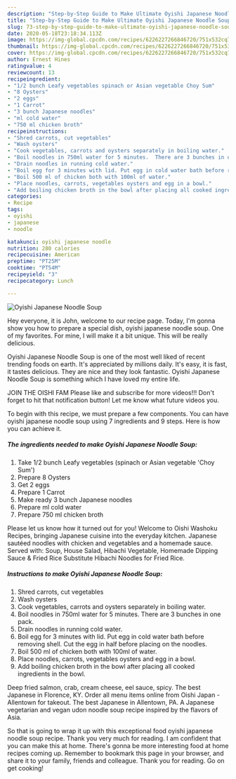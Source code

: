 ```yaml
---
description: "Step-by-Step Guide to Make Ultimate Oyishi Japanese Noodle Soup"
title: "Step-by-Step Guide to Make Ultimate Oyishi Japanese Noodle Soup"
slug: 73-step-by-step-guide-to-make-ultimate-oyishi-japanese-noodle-soup
date: 2020-05-18T23:18:34.113Z
image: https://img-global.cpcdn.com/recipes/6226227266846720/751x532cq70/oyishi-japanese-noodle-soup-recipe-main-photo.jpg
thumbnail: https://img-global.cpcdn.com/recipes/6226227266846720/751x532cq70/oyishi-japanese-noodle-soup-recipe-main-photo.jpg
cover: https://img-global.cpcdn.com/recipes/6226227266846720/751x532cq70/oyishi-japanese-noodle-soup-recipe-main-photo.jpg
author: Ernest Hines
ratingvalue: 4
reviewcount: 13
recipeingredient:
- "1/2 bunch Leafy vegetables spinach or Asian vegetable Choy Sum"
- "8 Oysters"
- "2 eggs"
- "1 Carrot"
- "3 bunch Japanese noodles"
- "ml cold water"
- "750 ml chicken broth"
recipeinstructions:
- "Shred carrots, cut vegetables"
- "Wash oysters"
- "Cook vegetables, carrots and oysters separately in boiling water."
- "Boil noodles in 750ml water for 5 minutes.  There are 3 bunches in one pack."
- "Drain noodles in running cold water."
- "Boil egg for 3 minutes with lid. Put egg in cold water bath before removing shell. Cut the egg in half before placing on the noodles."
- "Boil 500 ml of chicken both with 100ml of water."
- "Place noodles, carrots, vegetables oysters and egg in a bowl."
- "Add boiling chicken broth in the bowl after placing all cooked ingredients in the bowl."
categories:
- Recipe
tags:
- oyishi
- japanese
- noodle

katakunci: oyishi japanese noodle 
nutrition: 280 calories
recipecuisine: American
preptime: "PT25M"
cooktime: "PT54M"
recipeyield: "3"
recipecategory: Lunch

---
```



![Oyishi Japanese Noodle Soup](https://img-global.cpcdn.com/recipes/6226227266846720/751x532cq70/oyishi-japanese-noodle-soup-recipe-main-photo.jpg)

Hey everyone, it is John, welcome to our recipe page. Today, I'm gonna show you how to prepare a special dish, oyishi japanese noodle soup. One of my favorites. For mine, I will make it a bit unique. This will be really delicious.

Oyishi Japanese Noodle Soup is one of the most well liked of recent trending foods on earth. It's appreciated by millions daily. It's easy, it is fast, it tastes delicious. They are nice and they look fantastic. Oyishi Japanese Noodle Soup is something which I have loved my entire life.

JOIN THE OISHI FAM Please like and subscribe for more videos!!! Don&#39;t forget to hit that notification button! Let me know what future videos you.


To begin with this recipe, we must prepare a few components. You can have oyishi japanese noodle soup using 7 ingredients and 9 steps. Here is how you can achieve it.

<!--inarticleads1-->

##### The ingredients needed to make Oyishi Japanese Noodle Soup:

1. Take 1/2 bunch Leafy vegetables (spinach or Asian vegetable &#39;Choy Sum&#39;)
1. Prepare 8 Oysters
1. Get 2 eggs
1. Prepare 1 Carrot
1. Make ready 3 bunch Japanese noodles
1. Prepare ml cold water
1. Prepare 750 ml chicken broth


Please let us know how it turned out for you! Welcome to Oishi Washoku Recipes, bringing Japanese cuisine into the everyday kitchen. Japanese sautéed noodles with chicken and vegetables and a homemade sauce. Served with: Soup, House Salad, Hibachi Vegetable, Homemade Dipping Sauce &amp; Fried Rice Substitute Hibachi Noodles for Fried Rice. 

<!--inarticleads2-->

##### Instructions to make Oyishi Japanese Noodle Soup:

1. Shred carrots, cut vegetables
1. Wash oysters
1. Cook vegetables, carrots and oysters separately in boiling water.
1. Boil noodles in 750ml water for 5 minutes.  There are 3 bunches in one pack.
1. Drain noodles in running cold water.
1. Boil egg for 3 minutes with lid. Put egg in cold water bath before removing shell. Cut the egg in half before placing on the noodles.
1. Boil 500 ml of chicken both with 100ml of water.
1. Place noodles, carrots, vegetables oysters and egg in a bowl.
1. Add boiling chicken broth in the bowl after placing all cooked ingredients in the bowl.


Deep fried salmon, crab, cream cheese, eel sauce, spicy. The best Japanese in Florence, KY. Order all menu items online from Oishi Japan - Allentown for takeout. The best Japanese in Allentown, PA. A Japanese vegetarian and vegan udon noodle soup recipe inspired by the flavors of Asia. 

So that is going to wrap it up with this exceptional food oyishi japanese noodle soup recipe. Thank you very much for reading. I am confident that you can make this at home. There's gonna be more interesting food at home recipes coming up. Remember to bookmark this page in your browser, and share it to your family, friends and colleague. Thank you for reading. Go on get cooking!
